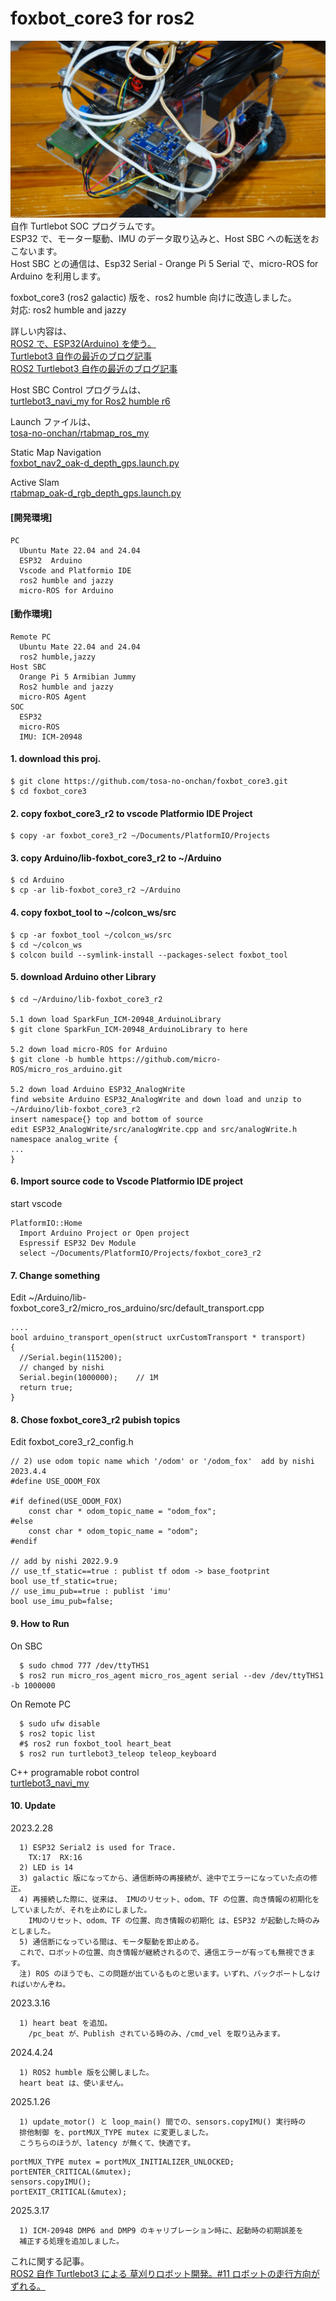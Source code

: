 # foxbot_core3 for ros2  
![foxbot_core3](https://github.com/tosa-no-onchan/foxbot_core3/blob/main/image/DSC03485-base2-b.jpg)  
自作 Turtlebot SOC プログラムです。  
ESP32 で、モーター駆動、IMU のデータ取り込みと、Host SBC への転送をおこないます。  
Host SBC との通信は、Esp32 Serial - Orange Pi 5 Serial で、micro-ROS for Arduino を利用します。  

foxbot_core3 (ros2 galactic) 版を、ros2 humble 向けに改造しました。  
対応: ros2 humble and jazzy  

詳しい内容は、  
[ROS2 で、ESP32(Arduino) を使う。](http://www.netosa.com/blog/2022/10/ros2-esp32arduino.html)  
[Turtlebot3 自作の最近のブログ記事](http://www.netosa.com/blog/cat2/ros/robot-car/)  
[ROS2 Turtlebot3 自作の最近のブログ記事](http://www.netosa.com/blog/cat2/ros2/ros2-turtlebot3/)  

Host SBC Control プログラムは、  
[turtlebot3_navi_my for Ros2 humble r6](https://github.com/tosa-no-onchan/turtlebot3_navi_my)  

Launch ファイルは、  
[tosa-no-onchan/rtabmap_ros_my](https://github.com/tosa-no-onchan/rtabmap_ros_my)  
  
Static Map Navigation  
[foxbot_nav2_oak-d_depth_gps.launch.py](https://github.com/tosa-no-onchan/rtabmap_ros_my/blob/main/launch/foxbot_nav2_oak-d_depth_gps.launch.py)  
  
Active Slam  
[rtabmap_oak-d_rgb_depth_gps.launch.py](https://github.com/tosa-no-onchan/rtabmap_ros_my/blob/main/launch/rtabmap_oak-d_rgb_depth_gps.launch.py)  


  
#### [開発環境]  
    
    PC  
      Ubuntu Mate 22.04 and 24.04  
      ESP32  Arduino  
      Vscode and Platformio IDE  
      ros2 humble and jazzy  
      micro-ROS for Arduino  

#### [動作環境]  
    
    Remote PC  
      Ubuntu Mate 22.04 and 24.04  
      ros2 humble,jazzy  
    Host SBC  
      Orange Pi 5 Armibian Jummy  
      Ros2 humble and jazzy  
      micro-ROS Agent  
    SOC  
      ESP32  
      micro-ROS  
      IMU: ICM-20948
    

#### 1. download this proj.  
    
    $ git clone https://github.com/tosa-no-onchan/foxbot_core3.git  
    $ cd foxbot_core3  

#### 2. copy foxbot_core3_r2 to vscode Platformio IDE Project  
    
    $ copy -ar foxbot_core3_r2 ~/Documents/PlatformIO/Projects  


#### 3. copy Arduino/lib-foxbot_core3_r2 to ~/Arduino
    
    $ cd Arduino  
    $ cp -ar lib-foxbot_core3_r2 ~/Arduino  
  
#### 4. copy foxbot_tool to ~/colcon_ws/src
    
    $ cp -ar foxbot_tool ~/colcon_ws/src  
    $ cd ~/colcon_ws  
    $ colcon build --symlink-install --packages-select foxbot_tool  
  

#### 5. download Arduino other Library 
    
    $ cd ~/Arduino/lib-foxbot_core3_r2  
    
    5.1 down load SparkFun_ICM-20948_ArduinoLibrary  
    $ git clone SparkFun_ICM-20948_ArduinoLibrary to here  
    
    5.2 down load micro-ROS for Arduino  
    $ git clone -b humble https://github.com/micro-ROS/micro_ros_arduino.git  

    5.2 down load Arduino ESP32_AnalogWrite  
    find website Arduino ESP32_AnalogWrite and down load and unzip to ~/Arduino/lib-foxbot_core3_r2  
    insert namespace{} top and bottom of source  
    edit ESP32_AnalogWrite/src/analogWrite.cpp and src/analogWrite.h  
    namespace analog_write {  
    ...  
    }  

#### 6. Import source code to Vscode Platformio IDE project  
start vscode  
    
    PlatformIO::Home  
      Import Arduino Project or Open project  
      Espressif ESP32 Dev Module  
      select ~/Documents/PlatformIO/Projects/foxbot_core3_r2  

#### 7. Change something 
Edit ~/Arduino/lib-foxbot_core3_r2/micro_ros_arduino/src/default_transport.cpp  
    
    ....   
    bool arduino_transport_open(struct uxrCustomTransport * transport)  
    {  
      //Serial.begin(115200);  
      // changed by nishi  
      Serial.begin(1000000);    // 1M  
      return true;  
    }  
    
#### 8. Chose foxbot_core3_r2 pubish topics    
Edit foxbot_core3_r2_config.h  
    
    // 2) use odom topic name which '/odom' or '/odom_fox'  add by nishi 2023.4.4
    #define USE_ODOM_FOX

    #if defined(USE_ODOM_FOX)
        const char * odom_topic_name = "odom_fox";
    #else
        const char * odom_topic_name = "odom";
    #endif

    // add by nishi 2022.9.9    
    // use_tf_static==true : publist tf odom -> base_footprint   
    bool use_tf_static=true;    
    // use_imu_pub==true : publist 'imu'   
    bool use_imu_pub=false;    

#### 9. How to Run    
On SBC  
      
      $ sudo chmod 777 /dev/ttyTHS1  
      $ ros2 run micro_ros_agent micro_ros_agent serial --dev /dev/ttyTHS1 -b 1000000  

On Remote PC  
      
      $ sudo ufw disable  
      $ ros2 topic list  
      #$ ros2 run foxbot_tool heart_beat  
      $ ros2 run turtlebot3_teleop teleop_keyboard

C++ programable robot control  
[turtlebot3_navi_my](https://github.com/tosa-no-onchan/turtlebot3_navi_my)        
   
#### 10. Update    
2023.2.28  
      
      1) ESP32 Serial2 is used for Trace.  
        TX:17  RX:16  
      2) LED is 14 
      3) galactic 版になってから、通信断時の再接続が、途中でエラーになっていた点の修正。  
      4) 再接続した際に、従来は、 IMUのリセット、odom、TF の位置、向き情報の初期化をしていましたが、それを止めにしました。  
        IMUのリセット、odom、TF の位置、向き情報の初期化 は、ESP32 が起動した時のみとしました。  
      5) 通信断になっている間は、モータ駆動を即止める。  
      これで、ロボットの位置、向き情報が継続されるので、通信エラーが有っても無視できます。  
      注) ROS のほうでも、この問題が出ているものと思います。いずれ、バックポートしなければいかんぞね。  

2023.3.16  
      
      1) heart beat を追加。  
        /pc_beat が、Publish されている時のみ、/cmd_vel を取り込みます。  
        
2024.4.24  
      
      1) ROS2 humble 版を公開しました。  
      heart beat は、使いません。  

2025.1.26  
      
      1) update_motor() と loop_main() 間での、sensors.copyIMU() 実行時の  
      排他制御 を、portMUX_TYPE mutex に変更しました。  
      こうちらのほうが、latency が無くて、快適です。   

``````
portMUX_TYPE mutex = portMUX_INITIALIZER_UNLOCKED;
portENTER_CRITICAL(&mutex);
sensors.copyIMU();
portEXIT_CRITICAL(&mutex);
``````

2025.3.17  

      1) ICM-20948 DMP6 and DMP9 のキャリブレーション時に、起動時の初期誤差を  
      補正する処理を追加しました。  

これに関する記事。  
[ROS2 自作 Turtlebot3 による 草刈りロボット開発。#11 ロボットの走行方向がずれる。](https://www.netosa.com/blog/2025/03/ros2-turtlebot3-11.html)  
